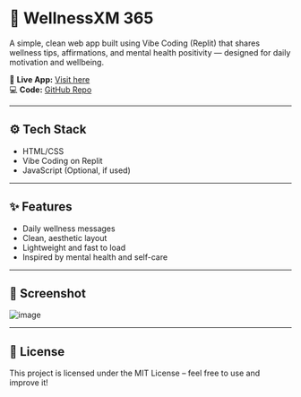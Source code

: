 # 🌿 WellnessXM 365

A simple, clean web app built using Vibe Coding (Replit) that shares wellness tips, affirmations, and mental health positivity — designed for daily motivation and wellbeing.

🔗 **Live App:** [Visit here](https://wellnessxm-365.replit.app/)  
💻 **Code:** [GitHub Repo](https://github.com/Srilakshmi-Kulkarni/wellnessxm-365)

---

## ⚙️ Tech Stack

- HTML/CSS
- Vibe Coding on Replit
- JavaScript (Optional, if used)

---

## ✨ Features

- Daily wellness messages
- Clean, aesthetic layout
- Lightweight and fast to load
- Inspired by mental health and self-care

---

## 📸 Screenshot

![image](https://github.com/user-attachments/assets/07a698c8-ca8f-48fa-a0f9-d954c5453796)


---

## 📜 License

This project is licensed under the MIT License – feel free to use and improve it!
